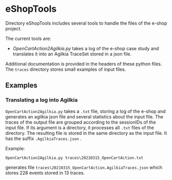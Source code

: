 # eShopTools

Directory eShopTools includes several tools to handle the files of the e-shop project. 

The current tools are:
- *OpenCartAction2Agilkia.py* takes a log of the e-shop case study and translates it into an Agilkia TraceSet stored in a json file.


Additional documentation is provided in the headers of these python files. 
The `traces` directory stores small examples of input files.


## Examples

### Translating a log into Agilkia

`OpenCartAction2Agilkia.py` takes a `.txt` file, storing a log of the e-shop
and generates an agilkia json file and several statistics about the input file.
The traces of the output file are grouped according to the sessionIDs of the input file.
If its argument is a directory, it processes all `.txt` files of the directory.
The resulting file is stored in the same directory as the input file. It 
has the suffix `.AgilkiaTraces.json` .

Example:

`OpenCartAction2Agilkia.py traces\20210315_OpenCartAction.txt`

 generates file `traces\20210315_OpenCartAction.AgilkiaTraces.json` which stores 228 events stored in 13 traces.


 